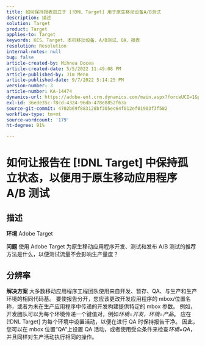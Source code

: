 ```yaml
---
title: 如何保持报表孤立于 [!DNL Target] 用于原生移动设备A/B测试
description: 描述
solution: Target
product: Target
applies-to: Target
keywords: KCS、Target、本机移动设备、A/B测试、QA、报表
resolution: Resolution
internal-notes: null
bug: false
article-created-by: Mihnea Docea
article-created-date: 5/5/2022 11:49:08 PM
article-published-by: Jim Menn
article-published-date: 9/7/2022 5:14:25 PM
version-number: 3
article-number: KA-14474
dynamics-url: https://adobe-ent.crm.dynamics.com/main.aspx?forceUCI=1&pagetype=entityrecord&etn=knowledgearticle&id=5a7119f3-cdcc-ec11-a7b5-6045bd00dbbc
exl-id: 36ede35c-f8cd-4324-96db-478e8852f63a
source-git-commit: 4702b69f883128bf305ec64f012ef01903f3f582
workflow-type: tm+mt
source-wordcount: '179'
ht-degree: 91%

---
```


# 如何让报告在 [!DNL Target] 中保持孤立状态，以便用于原生移动应用程序 A/B 测试

## 描述


<b>环境</b>
Adobe Target

<b>问题</b>
使用 Adobe Target 为原生移动应用程序开发、测试和发布 A/B 测试的推荐方法是什么，以便测试流量不会影响生产量度？


## 分辨率


<b>解决方案</b>
大多数移动应用程序工程团队使用来自开发、暂存、QA、与生产和生产环境的相同代码基。
要使报告分开，您应该更改开发应用程序的 mbox/位置名称，或者为未在生产应用程序中传递的开发构建提供特定的 mbox 参数。
例如，开发团队可以为每个环境传递一个键值对，例如*环境=开发，环境=产品*。
应在 [!DNL Target] 为每个环境中设置活动，以便在进行 QA 时保持报告干净。
因此，您可以在 mbox 位置“QA”上设置 QA 活动，或者使用受众条件来检查*环境=QA*，并且同样对生产活动执行相同的操作。
